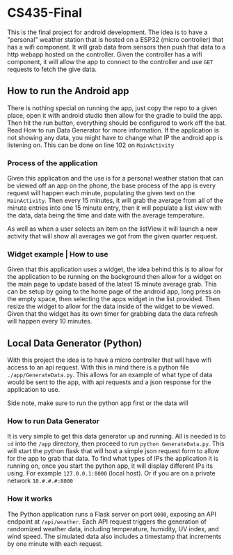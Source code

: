 # CS435-Final
This is the final project for android development. The idea is to have a "personal" weather station
that is hosted on a ESP32 (micro controller) that has a wifi component. It will grab data from sensors
then push that data to a http webapp hosted on the controller. Given the controller has a wifi component,
it will allow the app to connect to the controller and use `GET` requests to fetch the give data.

## How to run the Android app
There is nothing special on running the app, just copy the repo to a given place, open it with android studio
then allow for the gradle to build the app. Then hit the run button, everything should be configured to work off
the bat. Read How to run Data Generator for more information. If the application is not showing any data, you might
have to change what IP the android app is listening on. This can be done on line 102 on `MainActivity`

### Process of the application
Given this application and the use is for a personal weather station that can be viewed off an app on the phone,
the base process of the app is every request will happen each minute, populating the given text on the `MainActivity`.
Then every 15 minutes, it will grab the average from all of the minute entries into one 15 minute entry, then it will
populate a list view with the data, data being the time and date with the average temperature.

As well as when a user selects an item on the listView it will launch a new activity that will show all averages we got
from the given quarter request.

### Widget example | How to use
Given that this application uses a widget, the idea behind this is to allow for the application to be running on the background
then allow for a widget on the main page to update based of the latest 15 minute average grab. This can be setup
by going to the home page of the android app, long press on the empty space, then selecting the apps widget in the list provided.
Then resize the widget to allow for the data inside of the widget to be viewed. Given that the widget has its own timer for grabbing data
the data refresh will happen every 10 minutes.

Local Data Generator (Python)
------
With this project the idea is to have a micro controller that will have wifi access
to an api request. With this in mind there is a python file `./app/GenerateData.py`.
This allows for an example of what type of data would be sent to the app, with api requests
and a json response for the application to use.

Side note, make sure to run the python app first or the data will 

### How to run Data Generator
It is very simple to get this data generator up and running. All is needed is to `cd` into the `/app` directory,
then proceed to run `python GenerateData.py`. This will start the python flask that will host a simple json request
form to allow for the app to grab that data. To find what types of IPs the application it is running on, once you
start the python app, it will display different IPs its using. For example `127.0.0.1:8000` (local host). Or if
you are on a private network `10.#.#.#:8000`

### How it works
The Python application runs a Flask server on port `8000`, exposing an API endpoint at `/api/weather`. Each API request 
triggers the generation of randomized weather data, including temperature, humidity, UV index, and wind speed. 
The simulated data also includes a timestamp that increments by one minute with each request.